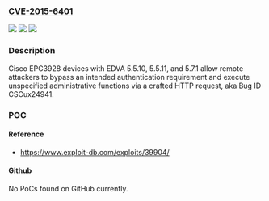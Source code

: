 ### [CVE-2015-6401](https://cve.mitre.org/cgi-bin/cvename.cgi?name=CVE-2015-6401)
![](https://img.shields.io/static/v1?label=Product&message=n%2Fa&color=blue)
![](https://img.shields.io/static/v1?label=Version&message=n%2Fa&color=blue)
![](https://img.shields.io/static/v1?label=Vulnerability&message=n%2Fa&color=brighgreen)

### Description

Cisco EPC3928 devices with EDVA 5.5.10, 5.5.11, and 5.7.1 allow remote attackers to bypass an intended authentication requirement and execute unspecified administrative functions via a crafted HTTP request, aka Bug ID CSCux24941.

### POC

#### Reference
- https://www.exploit-db.com/exploits/39904/

#### Github
No PoCs found on GitHub currently.


